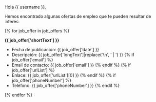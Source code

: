 Hola {{ username }},

Hemos encontrado algunas ofertas de empleo que te pueden resultar de interés:

{% for job_offer in job_offers %}

**{{ job_offer['shortText'] }}**

- Fecha de publicación: {{ job_offer['date'] }}
- Descripción: {{ job_offer['longText']|replace('\n', ' | ') }}
{% if job_offer['email'] %}
- Email de contacto: {{ job_offer['email'] }}
{% endif %}
{% if job_offer['urlList'] %}
- Enlace: {{ job_offer['urlList'][0] }}
{% endif %}
{% if job_offer['phoneNumber'] %}
- Teléfono: {{ job_offer['phoneNumber'] }}
{% endif %}

{% endfor %}
